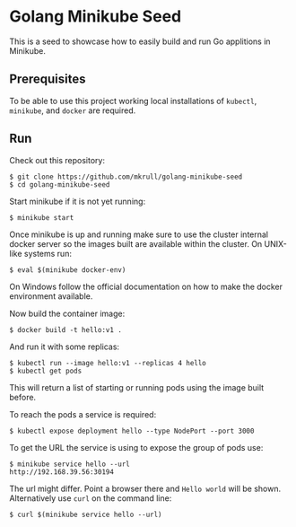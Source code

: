 # Golang Minikube Seed

This is a seed to showcase how to easily build and run Go applitions in
Minikube.

## Prerequisites

To be able to use this project working local installations of `kubectl`,
`minikube`, and `docker` are required.

## Run

Check out this repository:

    $ git clone https://github.com/mkrull/golang-minikube-seed
    $ cd golang-minikube-seed
    
Start minikube if it is not yet running:

    $ minikube start

Once minikube is up and running make sure to use the cluster internal docker
server so the images built are available within the cluster. On UNIX-like
systems run:

    $ eval $(minikube docker-env)
    
On Windows follow the official documentation on how to make the docker
environment available.

Now build the container image:

    $ docker build -t hello:v1 .

And run it with some replicas:

    $ kubectl run --image hello:v1 --replicas 4 hello
    $ kubectl get pods
    
This will return a list of starting or running pods using the image built
before.

To reach the pods a service is required:

    $ kubectl expose deployment hello --type NodePort --port 3000

To get the URL the service is using to expose the group of pods use:

    $ minikube service hello --url
    http://192.168.39.56:30194
    
The url might differ. Point a browser there and `Hello world` will be shown.
Alternatively use `curl` on the command line:

    $ curl $(minikube service hello --url)
